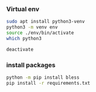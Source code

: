 ### Virtual env
```bash
sudo apt install python3-venv
python3 -m venv env
source ./env/bin/activate
which python3

deactivate
```

### install packages
```bash
python -m pip install bless
pip install -r requirements.txt
```